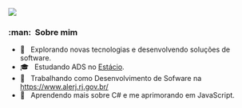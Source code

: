 
![](https://komarev.com/ghpvc/?username=gustamdz&color=006bed)

<h3> :man: &nbsp;Sobre mim </h3>

- 🤔 &nbsp; Explorando novas tecnologias e desenvolvendo soluções de software.
- 🎓 &nbsp; Estudando ADS no <a href="https://estacio.br/">Estácio</a>.
- 💼 &nbsp; Trabalhando como Desenvolvimento de Sofware na <a>https://www.alerj.rj.gov.br/</a>
- 🌱 &nbsp; Aprendendo mais sobre C# e me aprimorando em JavaScript.
